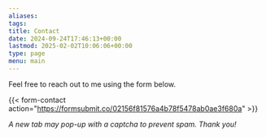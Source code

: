 ```yaml
---
aliases: 
tags: 
title: Contact
date: 2024-09-24T17:46:13+00:00
lastmod: 2025-02-02T10:06:06+00:00
type: page
menu: main
---
```


Feel free to reach out to me using the form below.

{{< form-contact action="https://formsubmit.co/02156f81576a4b78f5478ab0ae3f680a" >}}

*A new tab may pop-up with a captcha to prevent spam. Thank you!*